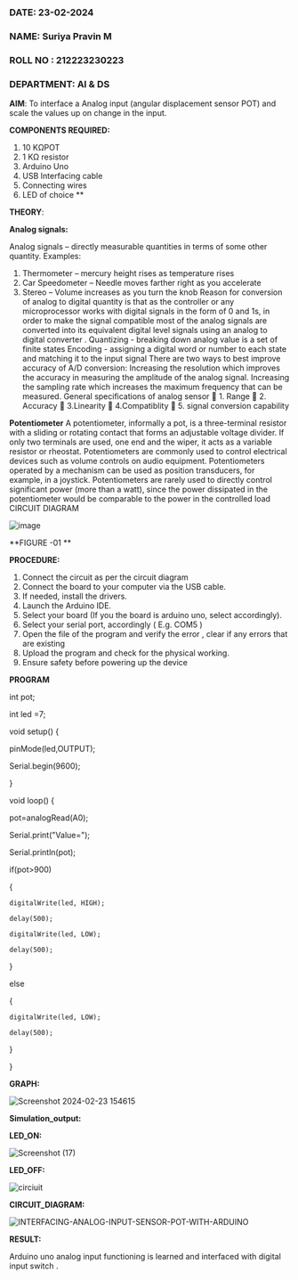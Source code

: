 ###  DATE: 23-02-2024 
###  NAME: Suriya Pravin M
###  ROLL NO : 212223230223
###  DEPARTMENT: AI & DS

**AIM**:  To interface a Analog  input (angular displacement sensor POT) and scale the values up on change in the input.


**COMPONENTS REQUIRED:**
1.	10 KΩPOT
2.	1 KΩ resistor 
3.	Arduino Uno 
4.	USB Interfacing cable 
5.	Connecting wires 
6.	LED of choice 
**


**THEORY**: 

**Analog signals:**

Analog signals – directly measurable quantities in terms of some other quantity.
Examples:
1. Thermometer – mercury height rises as temperature rises
2. Car Speedometer – Needle moves farther right as you accelerate
3. Stereo – Volume increases as you turn the knob
Reason for conversion of analog to digital quantity is that as the controller or any microprocessor works with digital signals in the form of 0 and 1s, in order to make the signal compatible  most of the analog signals are converted into its equivalent digital level signals using an analog to digital converter .
Quantizing - breaking down analog value is a set of finite states
Encoding - assigning a digital word or number to each state and matching it to the input signal
 There are two ways to best improve accuracy of A/D conversion:
Increasing the resolution which improves the accuracy in measuring the amplitude of the analog signal.
Increasing the sampling rate which increases the maximum frequency that can be measured.
General specifications of analog sensor
	1. Range
	2. Accuracy
	3.Linearity
	4.Compatiblity
	5. signal conversion capability

**Potentiometer**
A potentiometer, informally a pot, is a three-terminal resistor with a sliding or rotating contact that forms an adjustable voltage divider. If only two terminals are used, one end and the wiper, it acts as a variable resistor or rheostat.
Potentiometers are commonly used to control electrical devices such as volume controls on audio equipment. Potentiometers operated by a mechanism can be used as position transducers, for example, in a joystick. Potentiometers are rarely used to directly control significant power (more than a watt), since the power dissipated in the potentiometer would be comparable to the power in the controlled load
CIRCUIT DIAGRAM





![image](https://user-images.githubusercontent.com/36288975/163530788-eec3cdc3-95e8-4d2d-8349-6d0ea4c9439c.png)

**FIGURE -01
**

**PROCEDURE:**

1.	Connect the circuit as per the circuit diagram 
2.	Connect the board to your computer via the USB cable.
3.	If needed, install the drivers.
4.	Launch the Arduino IDE.
5.	Select your board (If you the board is arduino uno, select accordingly).
6.	Select your serial port, accordingly ( E.g. COM5 )
7.	Open the file of the program  and verify the error , clear if any errors that are existing 
8.	Upload the program and check for the physical working. 
9.	Ensure safety before powering up the device 



**PROGRAM** 
 
int pot;

int led =7;

void setup() {

  pinMode(led,OUTPUT);
  
  Serial.begin(9600);
  
}

void loop() {

  pot=analogRead(A0);
  
  Serial.print("Value=");
  
  Serial.println(pot);
  
  if(pot>900)
  
  {
  
    digitalWrite(led, HIGH);
    
    delay(500); 
    
    digitalWrite(led, LOW);
    
    delay(500);
    
  }
  
  else
  
  {
  
    digitalWrite(led, LOW);
    
    delay(500);
    
  }
  
}


**GRAPH:**

![Screenshot 2024-02-23 154615](https://github.com/vasanthkumarch/EXPERIMENT-NO--02-INTERFACING-ANALOG-INPUT-SENSOR-POT-WITH-ARDUINO-/assets/150010919/176876c6-6cb1-45e8-b76e-f199cfc0d760)


**Simulation_output:** 

 **LED_ON:**

 ![Screenshot (17)](https://github.com/vasanthkumarch/EXPERIMENT-NO--02-INTERFACING-ANALOG-INPUT-SENSOR-POT-WITH-ARDUINO-/assets/150010919/88282b19-cbf3-48b4-97e3-8eba72805840)

**LED_OFF:**

![circiuit](https://github.com/vasanthkumarch/EXPERIMENT-NO--02-INTERFACING-ANALOG-INPUT-SENSOR-POT-WITH-ARDUINO-/assets/150010919/85b664db-99b4-41c3-b374-704bd678fe93)

**CIRCUIT_DIAGRAM:**

![INTERFACING-ANALOG-INPUT-SENSOR-POT-WITH-ARDUINO](https://github.com/vasanthkumarch/EXPERIMENT-NO--02-INTERFACING-ANALOG-INPUT-SENSOR-POT-WITH-ARDUINO-/assets/150010919/ea10c01b-9915-4c7f-9a80-54bfa6eec1ce)



**RESULT:** 

Arduino uno analog input functioning is learned and interfaced with digital input switch .
